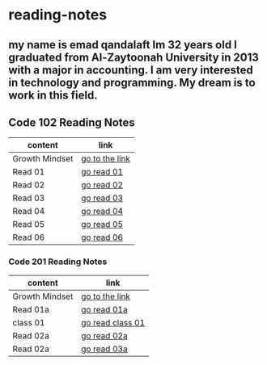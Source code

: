 # reading-notes
## my name is emad qandalaft Im 32 years old I graduated from Al-Zaytoonah University in 2013 with a major in accounting. I am very interested in technology and programming. My dream is to work in this field.

## Code 102 Reading Notes
content  | link
------------ | -------------
Growth Mindset	 | [go to the link](https://www.mindsetworks.com/science/)
Read 01 | [go read 01](https://qandalaft.github.io/reading-notes/read01)
Read 02 | [go read 02](https://qandalaft.github.io/reading-notes/read02)
Read 03 | [go read 03](https://qandalaft.github.io/reading-notes/read03)
Read 04 | [go read 04](https://qandalaft.github.io/reading-notes/read04)
Read 05 | [go read 05](https://qandalaft.github.io/reading-notes/read05)
Read 06 | [go read 06](https://qandalaft.github.io/reading-notes/read06)
###  Code 201 Reading Notes
content  | link
------------ | -------------
Growth Mindset	 | [go to the link](https://www.mindsetworks.com/science/)
Read 01a | [go read 01a](https://qandalaft.github.io/reading-notes/read01a)
class 01 | [go read class 01](https://qandalaft.github.io/reading-notes/class01)
Read 02a | [go read 02a](https://qandalaft.github.io/reading-notes/read02a)
Read 02a | [go read 03a](https://qandalaft.github.io/reading-notes/read03a)










 

